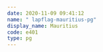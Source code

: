 ```yaml
---
date: 2020-11-09 09:41:12
name: " lapflag-mauritius-pg"
display_name: Mauritius
code: e401
type: pg
---
```

